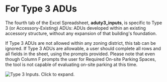 # For Type 3 ADUs

The fourth tab of the Excel Spreadsheet, **aduty3\_inputs**, is specific to Type 3 (or Accessory-Existing) ADUs: ADUs developed within an existing accessory structure, without any expansion of that building's foundation.&#x20;

If Type 3 ADUs are not allowed within any zoning district, this tab can be ignored. If Type 3 ADUs are allowable, a user should complete all rows and all fields in the sheet, using the prompts provided. Please note that even though Column F prompts the user for Required On-site Parking Spaces, the tool is not capable of evaluating on-site parking at this time.

![Type 3 Inputs. Click to expand.](../../.gitbook/assets/aduty3\_inputs.png)
